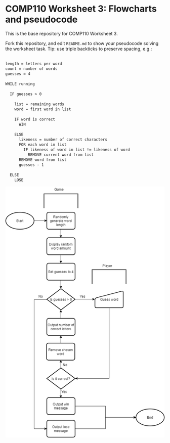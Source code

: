 # COMP110 Worksheet 3: Flowcharts and pseudocode

This is the base repository for COMP110 Worksheet 3.

Fork this repository, and edit `README.md` to show your pseudocode solving the worksheet task. Tip: use triple backticks to preserve spacing, e.g.:

```

length = letters per word
count = number of words
guesses = 4

WHILE running
  
  IF guesses > 0

    list = remaining words
    word = first word in list
  
    IF word is correct
      WIN
  
    ELSE
      likeness = number of correct characters
      FOR each word in list
        IF likeness of word in list != likeness of word
          REMOVE current word from list
      REMOVE word from list
      guesses - 1

  ELSE
    LOSE

```

![flowchart](https://github.com/DanielNeale/comp110-worksheet-3/blob/master/Fallout%20Mastermind.png)
